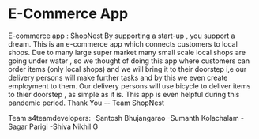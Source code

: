 # E-Commerce App
E-commerce app : ShopNest
By supporting a start-up , you support a dream.
This is an e-commerce app which connects customers to local shops.
Due to many large super market many small scale local shops are going under water ,
so we thought of doing this app where customers can order items (only local shops) and we will bring it to their doorstep
i,e our delivery persons will make further tasks and by this we even create employment to them.
Our delivery persons will use bicycle to deliver items to thier doorstep , as simple as it is.
This app is even helpful during this pandemic period. 
                          Thank You
                         -- Team ShopNest

Team s4teamdevelopers:
-Santosh Bhujangarao
-Sumanth Kolachalam
-Sagar Parigi
-Shiva Nikhil G
